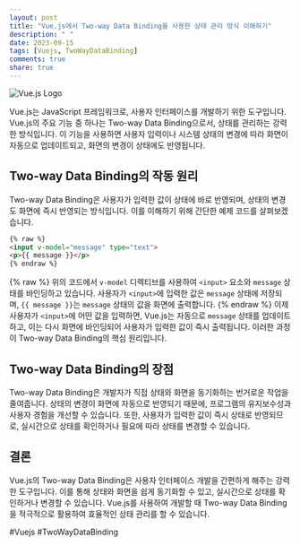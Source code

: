 ```yaml
---
layout: post
title: "Vue.js에서 Two-way Data Binding을 사용한 상태 관리 방식 이해하기"
description: " "
date: 2023-09-15
tags: [Vuejs, TwoWayDataBinding]
comments: true
share: true
---
```


![Vue.js Logo](https://vuejs.org/images/logo.png)

Vue.js는 JavaScript 프레임워크로, 사용자 인터페이스를 개발하기 위한 도구입니다. Vue.js의 주요 기능 중 하나는 Two-way Data Binding으로서, 상태를 관리하는 강력한 방식입니다. 이 기능을 사용하면 사용자 입력이나 시스템 상태의 변경에 따라 화면이 자동으로 업데이트되고, 화면의 변경이 상태에도 반영됩니다.

## Two-way Data Binding의 작동 원리

Two-way Data Binding은 사용자가 입력한 값이 상태에 바로 반영되며, 상태의 변경도 화면에 즉시 반영되는 방식입니다. 이를 이해하기 위해 간단한 예제 코드를 살펴보겠습니다.

```html
{% raw %}
<input v-model="message" type="text">
<p>{{ message }}</p>
{% endraw %}
```
{% raw %}
위의 코드에서 `v-model` 디렉티브를 사용하여 `<input>` 요소와 `message` 상태를 바인딩하고 있습니다. 사용자가 `<input>`에 입력한 값은 `message` 상태에 저장되며, `{{ message }}`는 `message` 상태의 값을 화면에 출력합니다.
{% endraw %}
이제 사용자가 `<input>`에 어떤 값을 입력하면, Vue.js는 자동으로 `message` 상태를 업데이트하고, 이는 다시 화면에 바인딩되어 사용자가 입력한 값이 즉시 출력됩니다. 이러한 과정이 Two-way Data Binding의 핵심 원리입니다.

## Two-way Data Binding의 장점

Two-way Data Binding은 개발자가 직접 상태와 화면을 동기화하는 번거로운 작업을 줄여줍니다. 상태의 변경이 화면에 자동으로 반영되기 때문에, 프로그램의 유지보수성과 사용자 경험을 개선할 수 있습니다. 또한, 사용자가 입력한 값이 즉시 상태로 반영되므로, 실시간으로 상태를 확인하거나 필요에 따라 상태를 변경할 수 있습니다.

## 결론

Vue.js의 Two-way Data Binding은 사용자 인터페이스 개발을 간편하게 해주는 강력한 도구입니다. 이를 통해 상태와 화면을 쉽게 동기화할 수 있고, 실시간으로 상태를 확인하거나 변경할 수 있습니다. Vue.js를 사용하여 개발할 때 Two-way Data Binding을 적극적으로 활용하여 효율적인 상태 관리를 할 수 있습니다.

#Vuejs #TwoWayDataBinding